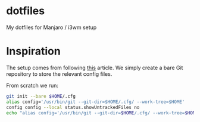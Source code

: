 # dotfiles
My dotfiles for Manjaro / i3wm setup

# Inspiration
The setup comes from following [this](https://developer.atlassian.com/blog/2016/02/best-way-to-store-dotfiles-git-bare-repo/) article. We simply create a bare Git repository to store the relevant config files.

From scratch we run:
```bash
git init --bare $HOME/.cfg
alias config='/usr/bin/git --git-dir=$HOME/.cfg/ --work-tree=$HOME'
config config --local status.showUntrackedFiles no
echo "alias config='/usr/bin/git --git-dir=$HOME/.cfg/ --work-tree=$HOME'" >> $HOME/.bashrc
```
